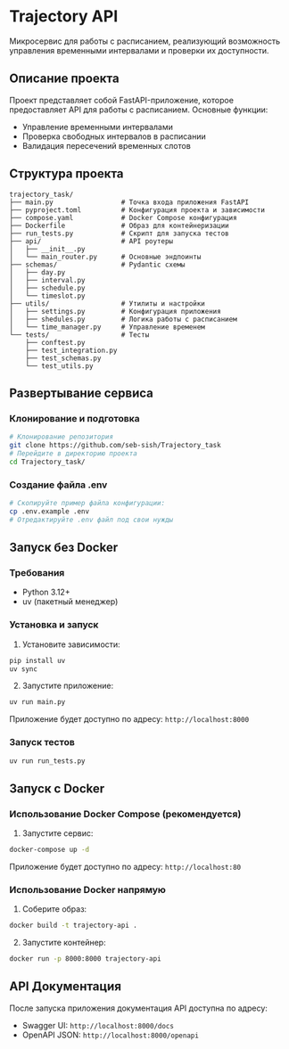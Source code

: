 # Trajectory API

Микросервис для работы с расписанием, реализующий возможность управления временными интервалами и проверки их доступности.

## Описание проекта

Проект представляет собой FastAPI-приложение, которое предоставляет API для работы с расписанием. Основные функции:
- Управление временными интервалами
- Проверка свободных интервалов в расписании
- Валидация пересечений временных слотов

## Структура проекта

```
trajectory_task/
├── main.py                 # Точка входа приложения FastAPI
├── pyproject.toml          # Конфигурация проекта и зависимости
├── compose.yaml            # Docker Compose конфигурация
├── Dockerfile              # Образ для контейнеризации
├── run_tests.py            # Скрипт для запуска тестов
├── api/                    # API роутеры
│   ├── __init__.py
│   └── main_router.py      # Основные эндпоинты
├── schemas/                # Pydantic схемы
│   ├── day.py
│   ├── interval.py
│   ├── schedule.py
│   └── timeslot.py
├── utils/                  # Утилиты и настройки
│   ├── settings.py         # Конфигурация приложения
│   ├── shedules.py         # Логика работы с расписанием
│   └── time_manager.py     # Управление временем
└── tests/                  # Тесты
    ├── conftest.py
    ├── test_integration.py
    ├── test_schemas.py
    └── test_utils.py
```
## Развертывание сервиса

### Клонирование и подготовка
```bash
# Клонирование репозитория
git clone https://github.com/seb-sish/Trajectory_task
# Перейдите в директорию проекта
cd Trajectory_task/
```

### Создание файла .env
```bash
# Скопируйте пример файла конфигурации:
cp .env.example .env
# Отредактируйте .env файл под свои нужды
```

## Запуск без Docker

### Требования
- Python 3.12+
- uv (пакетный менеджер)

### Установка и запуск

1. Установите зависимости:
```bash
pip install uv
uv sync
```

2. Запустите приложение:
```bash
uv run main.py
```

Приложение будет доступно по адресу: `http://localhost:8000`

### Запуск тестов
```bash
uv run run_tests.py
```

## Запуск с Docker

### Использование Docker Compose (рекомендуется)

1. Запустите сервис:
```bash
docker-compose up -d
```

Приложение будет доступно по адресу: `http://localhost:80`

### Использование Docker напрямую

1. Соберите образ:
```bash
docker build -t trajectory-api .
```

2. Запустите контейнер:
```bash
docker run -p 8000:8000 trajectory-api
```

## API Документация

После запуска приложения документация API доступна по адресу:
- Swagger UI: `http://localhost:8000/docs`
- OpenAPI JSON: `http://localhost:8000/openapi`
